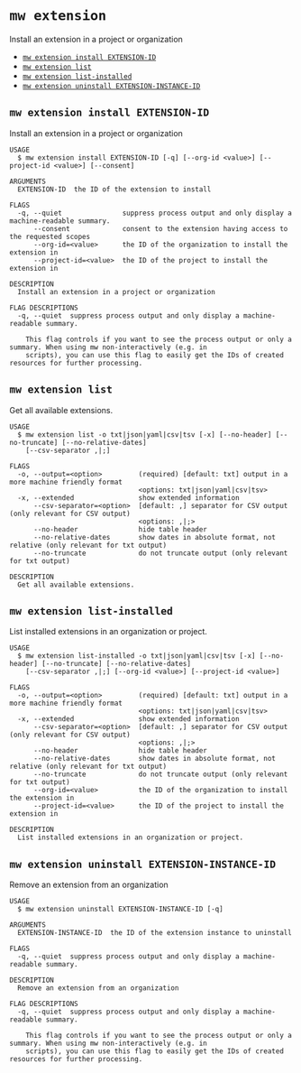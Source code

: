 `mw extension`
==============

Install an extension in a project or organization

* [`mw extension install EXTENSION-ID`](#mw-extension-install-extension-id)
* [`mw extension list`](#mw-extension-list)
* [`mw extension list-installed`](#mw-extension-list-installed)
* [`mw extension uninstall EXTENSION-INSTANCE-ID`](#mw-extension-uninstall-extension-instance-id)

## `mw extension install EXTENSION-ID`

Install an extension in a project or organization

```
USAGE
  $ mw extension install EXTENSION-ID [-q] [--org-id <value>] [--project-id <value>] [--consent]

ARGUMENTS
  EXTENSION-ID  the ID of the extension to install

FLAGS
  -q, --quiet               suppress process output and only display a machine-readable summary.
      --consent             consent to the extension having access to the requested scopes
      --org-id=<value>      the ID of the organization to install the extension in
      --project-id=<value>  the ID of the project to install the extension in

DESCRIPTION
  Install an extension in a project or organization

FLAG DESCRIPTIONS
  -q, --quiet  suppress process output and only display a machine-readable summary.

    This flag controls if you want to see the process output or only a summary. When using mw non-interactively (e.g. in
    scripts), you can use this flag to easily get the IDs of created resources for further processing.
```

## `mw extension list`

Get all available extensions.

```
USAGE
  $ mw extension list -o txt|json|yaml|csv|tsv [-x] [--no-header] [--no-truncate] [--no-relative-dates]
    [--csv-separator ,|;]

FLAGS
  -o, --output=<option>         (required) [default: txt] output in a more machine friendly format
                                <options: txt|json|yaml|csv|tsv>
  -x, --extended                show extended information
      --csv-separator=<option>  [default: ,] separator for CSV output (only relevant for CSV output)
                                <options: ,|;>
      --no-header               hide table header
      --no-relative-dates       show dates in absolute format, not relative (only relevant for txt output)
      --no-truncate             do not truncate output (only relevant for txt output)

DESCRIPTION
  Get all available extensions.
```

## `mw extension list-installed`

List installed extensions in an organization or project.

```
USAGE
  $ mw extension list-installed -o txt|json|yaml|csv|tsv [-x] [--no-header] [--no-truncate] [--no-relative-dates]
    [--csv-separator ,|;] [--org-id <value>] [--project-id <value>]

FLAGS
  -o, --output=<option>         (required) [default: txt] output in a more machine friendly format
                                <options: txt|json|yaml|csv|tsv>
  -x, --extended                show extended information
      --csv-separator=<option>  [default: ,] separator for CSV output (only relevant for CSV output)
                                <options: ,|;>
      --no-header               hide table header
      --no-relative-dates       show dates in absolute format, not relative (only relevant for txt output)
      --no-truncate             do not truncate output (only relevant for txt output)
      --org-id=<value>          the ID of the organization to install the extension in
      --project-id=<value>      the ID of the project to install the extension in

DESCRIPTION
  List installed extensions in an organization or project.
```

## `mw extension uninstall EXTENSION-INSTANCE-ID`

Remove an extension from an organization

```
USAGE
  $ mw extension uninstall EXTENSION-INSTANCE-ID [-q]

ARGUMENTS
  EXTENSION-INSTANCE-ID  the ID of the extension instance to uninstall

FLAGS
  -q, --quiet  suppress process output and only display a machine-readable summary.

DESCRIPTION
  Remove an extension from an organization

FLAG DESCRIPTIONS
  -q, --quiet  suppress process output and only display a machine-readable summary.

    This flag controls if you want to see the process output or only a summary. When using mw non-interactively (e.g. in
    scripts), you can use this flag to easily get the IDs of created resources for further processing.
```
